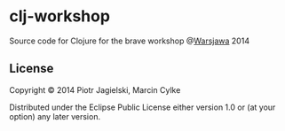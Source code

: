 # clj-workshop

Source code for Clojure for the brave workshop @[Warsjawa](http://warsjawa.pl/) 2014

## License

Copyright © 2014 Piotr Jagielski, Marcin Cylke

Distributed under the Eclipse Public License either version 1.0 or (at
your option) any later version.
